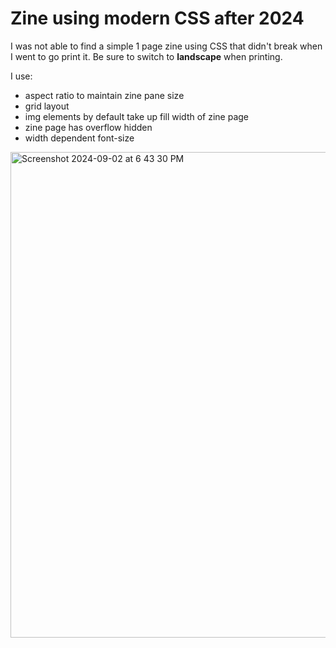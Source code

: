 # Zine using modern CSS after 2024

I was not able to find a simple 1 page zine using CSS that didn't break when I went to go print it. Be sure to switch to **landscape** when printing.

I use:
* aspect ratio to maintain zine pane size
* grid layout
* img elements by default take up fill width of zine page
* zine page has overflow hidden
* width dependent font-size

<img width="777" alt="Screenshot 2024-09-02 at 6 43 30 PM" src="https://github.com/user-attachments/assets/612accb8-75f9-4bf2-b740-8dc6a24fe52c">
